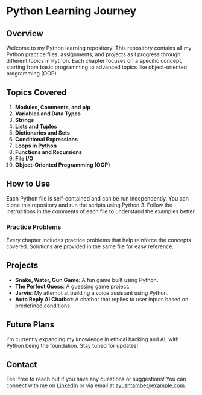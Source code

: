 # Python Learning Journey

## Overview
Welcome to my Python learning repository! This repository contains all my Python practice files, assignments, and projects as I progress through different topics in Python. Each chapter focuses on a specific concept, starting from basic programming to advanced topics like object-oriented programming (OOP).

## Topics Covered
1. **Modules, Comments, and pip**
2. **Variables and Data Types**
3. **Strings**
4. **Lists and Tuples**
5. **Dictionaries and Sets**
6. **Conditional Expressions**
7. **Loops in Python**
8. **Functions and Recursions**
9. **File I/O**
10. **Object-Oriented Programming (OOP)**

## How to Use
Each Python file is self-contained and can be run independently. You can clone this repository and run the scripts using Python 3. Follow the instructions in the comments of each file to understand the examples better.

### Practice Problems
Every chapter includes practice problems that help reinforce the concepts covered. Solutions are provided in the same file for easy reference.

## Projects
- **Snake, Water, Gun Game**: A fun game built using Python.
- **The Perfect Guess**: A guessing game project.
- **Jarvis**: My attempt at building a voice assistant using Python.
- **Auto Reply AI Chatbot**: A chatbot that replies to user inputs based on predefined conditions.

## Future Plans
I'm currently expanding my knowledge in ethical hacking and AI, with Python being the foundation. Stay tuned for updates!

## Contact
Feel free to reach out if you have any questions or suggestions! You can connect with me on [LinkedIn](https://www.linkedin.com/in/ayush-tambe/) or via email at ayushtambe@example.com.
